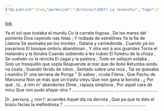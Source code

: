```yaml
---
{"dg-publish":true,"permalink":"/Archivo/(1887) La revancha/","tags":["#Siglo_19","central","Frai_Domingo_Hevia_y_Prieto","escrito","Oviedo","a1887","poema"]}
---
```


[link](https://asturies.com/cavedaynava/hevia.txt)

 Ya el sol que tostaba el mundu
Co la carreta fogosa , 
De los mares del poniente 
Diva cayendo nas folas ; 
Y rodiada de estrellines
Ya la fia de Llatona
Se asomaba pe los montes ,
Galana y cariredonda ,
Cuando ya los paxarinos 
El bosque ombríu abandonan , 
Y otra vez á sos guarides
Torna el melandru y la llondra
Cuando subiendo á les nubes
El fumeru de la choza ,
Se vuelven co la reciclla
El zagal y la pastora ;
Todo en seliquín estaba ,
Solo un fresquillín que sopla
Respuende al mar que de Iloñe
Retumba sordu na costa ;
Guando feridu de celos ,
Sentadu sobre una roza ,
Tal se quexaba Lisandru
D' una serrana de Ponga
 " Si sabes , cruda Filena ,
Que Pachu de Maruxona 
Non ye más que un trastu vieyu 
Que non gana la boroña ,
¿ Por qué , tú , á min m' abandones
Dime , rapaza simplona ,
Por aquel cara de micu
Que non pudo afayar otra ?
..................................
...................................

 Dí ,.perxura, ¿ non t' acuerdes 
Aquel día na derrota ,
Que pa que te diés el brazu
facias la mellindrosa ?
.................................
.................................